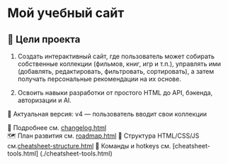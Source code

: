 # Мой учебный сайт

## 🎯 Цели проекта

1. Создать интерактивный сайт, где пользователь может собирать собственные коллекции (фильмов, книг, игр и т.п.), управлять ими (добавлять, редактировать, фильтровать, сортировать), а затем получать персональные рекомендации на их основе.

2. Освоить навыки разработки от простого HTML до API, бэкенда, авторизации и AI.


📌 Актуальная версия: v4 — пользователь вводит свои коллекции

📘 Подробнее см. [changelog.html](./changelog.html)  
🗺️ План развития см. [roadmap.html](./roadmap.html)
📗 Структура HTML/CSS/JS см.[cheatsheet-structure.html](./cheatsheet-structure.html)
🧰 Команды и hotkeys см. [cheatsheet-tools.html] (./cheatsheet-tools.html)


